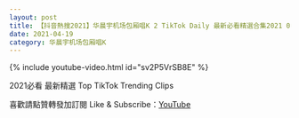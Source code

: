```yaml
---
layout: post
title: 【抖音熱搜2021】华晨宇机场包厢唱K 2 TikTok Daily 最新必看精選合集2021 04 19
date: 2021-04-19
category: 华晨宇机场包厢唱K
---
```


{% include youtube-video.html id="sv2P5VrSB8E" %}

2021必看 最新精選 Top TikTok Trending Clips

喜歡請點贊轉發加訂閱 Like & Subscribe：[YouTube](https://www.youtube.com/channel/UCAoR7VcanIPd04uEq_GIylA/videos)

